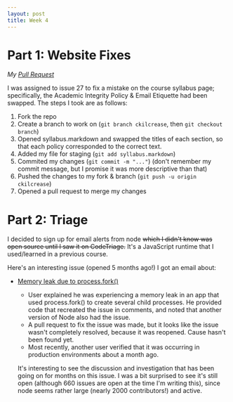 ```yaml
---
layout: post
title: Week 4
---
```


# Part 1: Website Fixes
*My [Pull Request](https://github.com/joannakl/cs480_s18/pull/49)*

I was assigned to issue 27 to fix a mistake on the course syllabus page; specifically, the Academic Integrity Policy & Email Etiquette had been swapped. The steps I took are as follows:
1. Fork the repo
2. Create a branch to work on (`git branch ckilcrease`, then `git checkout branch`)
3. Opened syllabus.markdown and swapped the titles of each section, so that each policy corresponded to the correct text.
4. Added my file for staging (`git add syllabus.markdown`)
5. Commited my changes (`git commit -m "..."`) (don't remember my commit message, but I promise it was more descriptive than that)
6. Pushed the changes to my fork & branch (`git push -u origin ckilcrease`)
7. Opened a pull request to merge my changes


# Part 2: Triage
I decided to sign up for email alerts from node ~~which I didn't know was open source until I saw it on CodeTriage.~~ It's a JavaScript runtime that I used/learned in a previous course.

Here's an interesting issue (opened 5 months ago!) I got an email about:
* [Memory leak due to process.fork()](https://github.com/nodejs/node/issues/15651)
  * User explained he was experiencing a memory leak in an app that used process.fork() to create several child processes. He provided code that recreated the issue in comments, and noted that another version of Node also had the issue.
  * A pull request to fix the issue was made, but it looks like the issue wasn't completely resolved, because it was reopened. Cause hasn't been found yet.
  * Most recently, another user verified that it was occurring in production environments about a month ago.

  It's interesting to see the discussion and investigation that has been going on for months on this issue. I was a bit surprised to see it's still open (although 660 issues are open at the time I'm writing this), since node seems rather large (nearly 2000 contributors!) and active.
